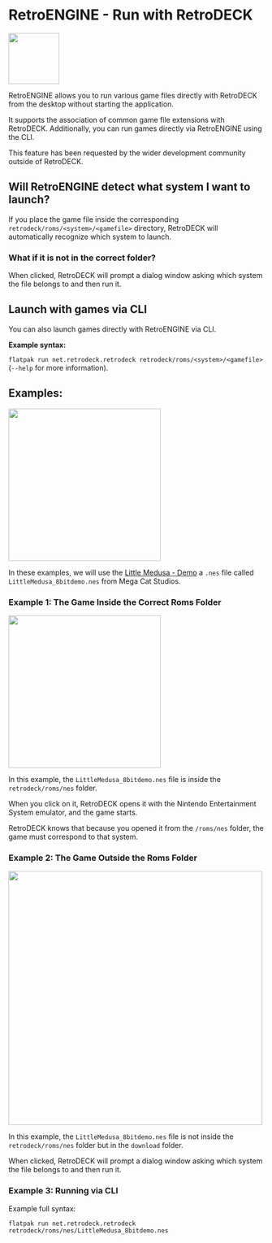 # RetroENGINE - Run with RetroDECK

<img src="../../../wiki_icons/retrodeck/icon-engine.svg" width="100">

RetroENGINE allows you to run various game files directly with RetroDECK from the desktop without starting the application. 

It supports the association of common game file extensions with RetroDECK. Additionally, you can run games directly via RetroENGINE using the CLI.

This feature has been requested by the wider development community outside of RetroDECK.

## Will RetroENGINE detect what system I want to launch?

If you place the game file inside the corresponding `retrodeck/roms/<system>/<gamefile>` directory, RetroDECK will automatically recognize which system to launch.

### What if it is not in the correct folder?

When clicked, RetroDECK will prompt a dialog window asking which system the file belongs to and then run it.

##  Launch with games via CLI

You can also launch games directly with RetroENGINE via CLI.

**Example syntax:** 

`flatpak run net.retrodeck.retrodeck retrodeck/roms/<system>/<gamefile>` (`--help` for more information).

## Examples:

<img src="../littlemedusa.png" width="300"> 

In these examples, we will use the [Little Medusa - Demo](https://megacatstudios.com/pages/little-medusa) a `.nes` file called `LittleMedusa_8bitdemo.nes` from Mega Cat Studios.

### Example 1:  The Game Inside the Correct Roms Folder

<img src="../re-infolder.png" width="300"> 

In this example, the `LittleMedusa_8bitdemo.nes` file is inside the `retrodeck/roms/nes` folder. 

When you click on it, RetroDECK opens it with the Nintendo Entertainment System emulator, and the game starts. 

RetroDECK knows that because you opened it from the `/roms/nes` folder, the game must correspond to that system.

### Example 2: The Game Outside the Roms Folder

<img src="../re-nonedir.png" width="500"> 

In this example, the `LittleMedusa_8bitdemo.nes` file is not inside the `retrodeck/roms/nes` folder but in the `download` folder. 

When clicked, RetroDECK will prompt a dialog window asking which system the file belongs to and then run it.

### Example 3: Running via CLI 

Example full syntax:

`flatpak run net.retrodeck.retrodeck retrodeck/roms/nes/LittleMedusa_8bitdemo.nes`
